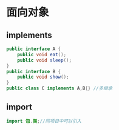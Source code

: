 # 面向对象

## implements

```java
public interface A {
    public void eat();
    public void sleep();
}
public interface B {
    public void show();
}
public class C implements A,B{} //多继承
```

## import

```java
import 包.类;//同项目中可以引入
```